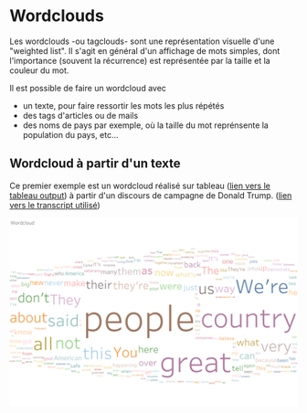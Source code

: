 # Wordclouds

Les wordclouds -ou tagclouds- sont une représentation visuelle d'une "weighted list". Il s'agit en général d'un affichage de mots simples, dont l'importance (souvent la récurrence) est représentée par la taille et la couleur du mot. 

Il est possible de faire un wordcloud avec
 * un texte, pour faire ressortir les mots les plus répétés
 * des tags d'articles ou de mails
 * des noms de pays par exemple, où la taille du mot reprénsente la population du pays, etc...

## Wordcloud à partir d'un texte

Ce premier exemple est un wordcloud réalisé sur tableau ([lien vers le tableau output](http://www.palmbeachpost.com/news/national/read-full-transcript-trump-rally-speech-florida/DeDCpoNEKLQmWcIKndWB0M/)) à partir d'un discours de campagne de Donald Trump. ([lien vers le transcript utilisé](http://www.palmbeachpost.com/news/national/read-full-transcript-trump-rally-speech-florida/DeDCpoNEKLQmWcIKndWB0M/))

![Wordcloud](img/wordcloud.png)
